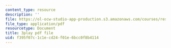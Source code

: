 ```yaml
---
content_type: resource
description: ''
file: https://ol-ocw-studio-app-production.s3.amazonaws.com/courses/res-6-012-introduction-to-probability-spring-2018/f395f07c1c1ecd24f01e6bcc0f8b4114_TbRh71BMJvw.pdf
file_type: application/pdf
resourcetype: Document
title: 3play pdf file
uid: f395f07c-1c1e-cd24-f01e-6bcc0f8b4114
---
```

